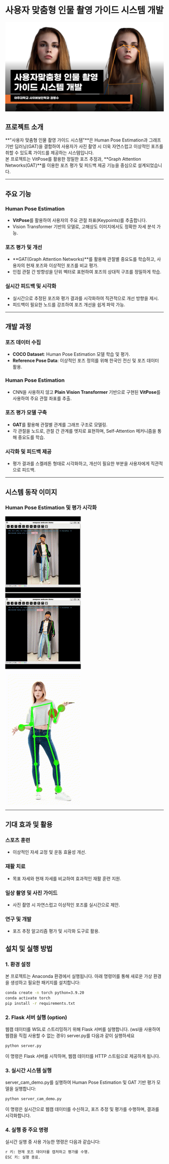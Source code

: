 
# 사용자 맞춤형 인물 촬영 가이드 시스템 개발
![썸네일](img/thumbnail.png)  

## 프로젝트 소개
**"사용자 맞춤형 인물 촬영 가이드 시스템"**은 Human Pose Estimation과 그래프 기반 딥러닝(GAT)을 결합하여 사용자가 사진 촬영 시 더욱 자연스럽고 이상적인 포즈를 취할 수 있도록 가이드를 제공하는 시스템입니다.  
본 프로젝트는 VitPose를 활용한 정밀한 포즈 추정과, **Graph Attention Networks(GAT)**를 이용한 포즈 평가 및 피드백 제공 기능을 중심으로 설계되었습니다.

---

## 주요 기능

### **Human Pose Estimation**
- **VitPose**를 활용하여 사용자의 주요 관절 좌표(Keypoints)를 추출합니다.
- Vision Transformer 기반의 모델로, 고해상도 이미지에서도 정확한 자세 분석 가능.

### **포즈 평가 및 개선**
- **GAT(Graph Attention Networks)**를 활용해 관절별 중요도를 학습하고, 사용자의 현재 포즈와 이상적인 포즈를 비교 평가.
- 인접 관절 간 방향성을 단위 벡터로 표현하여 포즈의 상대적 구조를 정밀하게 학습.

### **실시간 피드백 및 시각화**
- 실시간으로 추정된 포즈와 평가 결과를 시각화하여 직관적으로 개선 방향을 제시.
- 피드백이 필요한 노드를 강조하여 포즈 개선을 쉽게 파악 가능.

---

## 개발 과정

### **포즈 데이터 수집**
- **COCO Dataset**: Human Pose Estimation 모델 학습 및 평가.
- **Reference Pose Data**: 이상적인 포즈 정의를 위해 한국인 전신 및 포즈 데이터 활용.

### **Human Pose Estimation**
- CNN을 사용하지 않고 **Plain Vision Transformer** 기반으로 구현된 **VitPose**를 사용하여 주요 관절 좌표를 추출.

### **포즈 평가 모델 구축**
- **GAT**를 활용해 관절별 관계를 그래프 구조로 모델링.
- 각 관절을 노드로, 관절 간 관계를 엣지로 표현하며, Self-Attention 메커니즘을 통해 중요도를 학습.

### **시각화 및 피드백 제공**
- 평가 결과를 스켈레톤 형태로 시각화하고, 개선이 필요한 부분을 사용자에게 직관적으로 피드백.

---

## 시스템 동작 이미지

### **Human Pose Estimation 및 평가 시각화**

![실시간 포즈 추정 결과](img/webcam_demo.gif)  
![실시간 포즈 추정 결과](img/webcam_demo_2.gif)  
![평가 시각화](img/feedback.gif)

---

## 기대 효과 및 활용

### **스포츠 훈련**
- 이상적인 자세 교정 및 운동 효율성 개선.

### **재활 치료**
- 목표 자세와 현재 자세를 비교하여 효과적인 재활 훈련 지원.

### **일상 촬영 및 사진 가이드**
- 사진 촬영 시 자연스럽고 이상적인 포즈를 실시간으로 제안.

### **연구 및 개발**
- 포즈 추정 알고리즘 평가 및 시각화 도구로 활용.


## 설치 및 실행 방법

### **1. 환경 설정**

본 프로젝트는 Anaconda 환경에서 실행됩니다. 아래 명령어를 통해 새로운 가상 환경을 생성하고 필요한 패키지를 설치합니다:

```bash
conda create -n torch python=3.9.20
conda activate torch
pip install -r requirements.txt
```

### **2. Flask 서버 실행 (option)**
웹캠 데이터를 WSL로 스트리밍하기 위해 Flask 서버를 실행합니다. (wsl을 사용하여 웹캠을 직접 사용할 수 없는 경우)
server.py를 다음과 같이 실행하세요

```bash
python server.py
```

이 명령은 Flask 서버를 시작하며, 웹캠 데이터를 HTTP 스트림으로 제공하게 됩니다.

### **3. 실시간 시스템 실행**
server_cam_demo.py를 실행하여 Human Pose Estimation 및 GAT 기반 평가 모델을 실행합니다:
```bash
python server_cam_demo.py
```
이 명령은 실시간으로 웹캠 데이터를 수신하고, 포즈 추정 및 평가를 수행하며, 결과를 시각화합니다.

### **4. 실행 중 주요 명령**
실시간 실행 중 사용 가능한 명령은 다음과 같습니다:

```bash
r 키: 현재 포즈 데이터를 캡처하고 평가를 수행.
ESC 키: 실행 종료.
```
